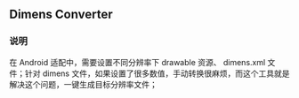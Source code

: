 
## Dimens Converter

### 说明
在 Android 适配中，需要设置不同分辨率下 drawable 资源、 dimens.xml 文件；针对 dimens 文件，如果设置了很多数值，手动转换很麻烦，而这个工具就是解决这个问题，一键生成目标分辨率文件；


